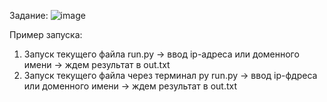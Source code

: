 Задание:
![image](https://github.com/user-attachments/assets/4055b003-fc74-4b23-b374-b65b15afd108)

Пример запуска: 
  1. Запуск текущего файла run.py -> ввод ip-адреса или доменного имени -> ждем результат в out.txt
  2. Запуск текущего файла через терминал py run.py -> ввод ip-фдреса или доменного имени -> ждем результат в out.txt

